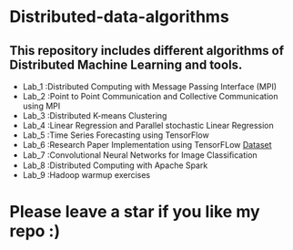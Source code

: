 # Distributed-data-algorithms
## This repository includes different algorithms of Distributed Machine Learning and tools.
* Lab_1 :Distributed Computing with Message Passing Interface (MPI)
* Lab_2 :Point to Point Communication and Collective Communication using MPI
* Lab_3 :Distributed K-means Clustering
* Lab_4 :Linear Regression and Parallel stochastic Linear Regression
* Lab_5 :Time Series Forecasting using TensorFlow
* Lab_6 :Research Paper Implementation using TensorFLow [Dataset](http://archive.ics.uci.edu/ml/datasets/pamap2+physical+activity+monitoring)
* Lab_7 :Convolutional Neural Networks for Image Classiﬁcation 
* Lab_8 :Distributed Computing with Apache Spark
* Lab_9 :Hadoop warmup exercises


# Please leave a star if you like my repo :)
